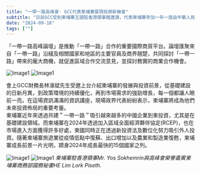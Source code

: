 ```yaml
---
title: "一帶一路高峰會· GCC代表柬埔寨展現投資新機會"
subtitle: "日前GCC受到柬埔寨王國駐香港領事館邀請，代表柬埔寨參加一年一度由中華人民共和國香港特別行政區政府及香港貿發局主辦的一帶一路高峰會。"
date: "2024-09-18"
tags: [""]
---
```


「一帶一路高峰論壇」是推動「一帶一路」合作的重要國際商貿平台。論壇匯聚來自「一帶一路」沿綫及相關國家和地區的主要官員及商界翹楚，共同探討「一帶一路」帶來的龐大商機，就促進區域合作交流意見，並探討務實的商業合作機會。

![Image1](/images/one-belt-one-road-summit/img1.jpg "new-year-reunion")
![Image1](/images/one-belt-one-road-summit/img2.jpg "new-year-reunion")

會上GCC財務長林濠斌先生受邀上台介紹柬埔寨的發展與投資前景，從基礎建設的日新月異，到政策環境的持續優化，再到市場需求的強勁增長，每一個都讓人眼前一亮。在這場資訊滿滿的資訊講座，現場政界代表紛紛表示，柬埔寨將成為他們未來投資佈局的重要考量。
<br/>
柬埔寨近年來透過共建＂一帶一路＂吸引越來越多的中國企業到柬投資，尤其是在基礎建設領域。而柬埔寨在2024年透過加入區域全面經濟夥伴協定(RCEP)，也在市場進入方面獲得許多好處，柬國同時正在透過新投資法及數位化努力吸引外人投資。隨著柬埔寨旅遊業從疫情低點中復蘇、出口增加以及農業和製造業復甦，柬埔寨成長前景一片光明，躋身2024年成長最快的15個國家之列。

![Image1](/images/one-belt-one-road-summit/img3.jpg "new-year-reunion")
![Image1](/images/one-belt-one-road-summit/img4.jpg "new-year-reunion")
*柬埔寨駐香港領事Mr. Yos Sokhemrin與高峰會榮譽嘉賓柬埔寨商務部國務秘書HE Lim Lork Piseth.*
